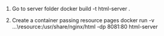 1. Go to server folder
docker build -t html-server .

2. Create a container passing resource pages
docker run -v ...\resource\:/usr/share/nginx/html -dp 8081:80 html-server